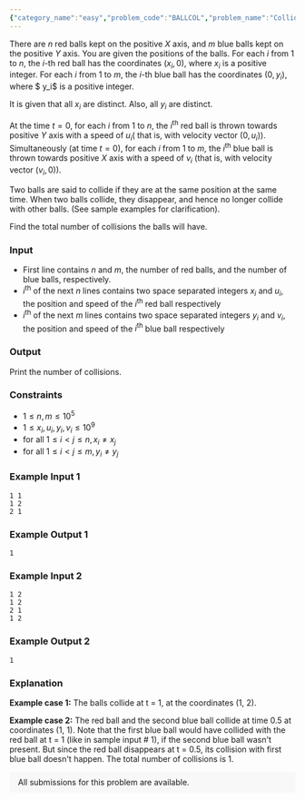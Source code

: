 ```yaml
---
{"category_name":"easy","problem_code":"BALLCOL","problem_name":"Colliding Balls","problemComponents":{"constraints":"","constraintsState":false,"subtasks":"","subtasksState":false,"inputFormat":"","inputFormatState":false,"outputFormat":"","outputFormatState":false,"sampleTestCases":{}},"video_editorial_url":"https://youtu.be/CetW94i2U2c","languages_supported":{"0":"CPP14","1":"C","2":"JAVA","3":"PYTH 3.6","4":"PYTH","5":"PYP3","6":"CS2","7":"ADA","8":"PYPY","9":"TEXT","10":"PAS fpc","11":"NODEJS","12":"RUBY","13":"PHP","14":"GO","15":"HASK","16":"TCL","17":"PERL","18":"SCALA","19":"LUA","20":"kotlin","21":"BASH","22":"JS","23":"LISP sbcl","24":"rust","25":"PAS gpc","26":"BF","27":"CLOJ","28":"R","29":"D","30":"CAML","31":"FORT","32":"ASM","33":"swift","34":"FS","35":"WSPC","36":"LISP clisp","37":"SQL","38":"SCM guile","39":"PERL6","40":"ERL","41":"CLPS","42":"ICK","43":"NICE","44":"PRLG","45":"ICON","46":"COB","47":"SCM chicken","48":"PIKE","49":"SCM qobi","50":"ST","51":"NEM"},"max_timelimit":1,"source_sizelimit":50000,"problem_author":"jtnydv25","problem_tester":"","date_added":"9-10-2019","tags":{"0":"jtnydv25"},"problem_difficulty_level":"Easy","best_tag":"","editorial_url":"https://discuss.codechef.com/problems/BALLCOL","time":{"view_start_date":1136053800,"submit_start_date":1136053800,"visible_start_date":1136053800,"end_date":1735669800},"is_direct_submittable":false,"problemDiscussURL":"https://discuss.codechef.com/search?q=BALLCOL","is_proctored":false,"visitedContests":{},"layout":"problem"}
---
```

There are $n$ red balls kept on the positive $X$ axis, and $m$ blue balls kept on the positive $Y$ axis. You are given the positions of the balls. For each $i$ from $1$ to $n$, the $i$-th red ball has the coordinates $(x_i, 0)$, where $x_i$ is a positive integer. For each $i$ from $1$ to $m$, the $i$-th blue ball has the coordinates $(0, y_i)$, where $ y_i$ is a positive integer. 

It is given that all $x_i$ are distinct. Also, all $y_i$ are distinct.

At the time $t= 0$, for each $i$ from $1$ to $n$, the $i^{\text{th}}$ red ball is thrown towards positive $Y$ axis with a speed of $u_i$( that is, with velocity vector $(0, u_i)$). Simultaneously (at time $t = 0$), for each $i$ from $1$ to $m$, the $i^{\text{th}}$ blue ball is thrown towards positive $X$ axis with a speed of $v_i$ (that is, with velocity vector $(v_i, 0)$).

Two balls are said to collide if they are at the same position at the same time. When two balls collide, they disappear, and hence no longer collide with other balls. (See sample examples for clarification).

Find the total number of collisions the balls will have.

### Input
- First line contains $n$ and $m$, the number of red balls, and the number of blue balls, respectively. 
- $i^{\text{th}}$  of the next $n$ lines contains two space separated integers $x_i$ and $u_i$, the position and speed of the $i^{\text{th}}$  red ball respectively
- $i^{\text{th}}$  of the next $m$ lines contains two space separated integers $y_i$ and $v_i$, the position and speed of the $i^{\text{th}}$  blue ball respectively

### Output
Print the number of collisions.

### Constraints 
- $1 \le n, m \le 10^5$
- $1 \le x_i, u_i, y_i, v_i \le 10^9$
- for all $1 \le i \lt j \le n, x_i \neq x_j$
- for all $1 \le i \lt j \le m, y_i \neq y_j$

### Example Input 1
```
1 1
1 2
2 1
```

### Example Output 1
```
1
```

### Example Input 2
```
1 2
1 2
2 1
1 2
```

### Example Output 2
```
1
```

### Explanation
**Example case 1:** The balls collide at t = 1, at the coordinates (1, 2). 

**Example case 2:** The red ball and the second blue ball collide at time 0.5 at coordinates (1, 1). Note that the first blue ball would have collided with the red ball at t = 1 (like in sample input # 1), if the second blue ball wasn't present. But since the red ball disappears at t = 0.5, its collision with first blue ball doesn't happen. The total number of collisions is 1.

<aside style='background: #f8f8f8;padding: 10px 15px;'><div>All submissions for this problem are available.</div></aside>
